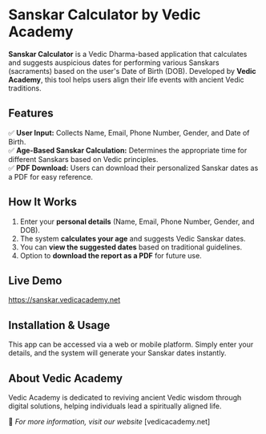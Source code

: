 # Sanskar Calculator by Vedic Academy  

**Sanskar Calculator** is a Vedic Dharma-based application that calculates and suggests auspicious dates for performing various Sanskars (sacraments) based on the user's Date of Birth (DOB). Developed by **Vedic Academy**, this tool helps users align their life events with ancient Vedic traditions.  

## Features  

✅ **User Input:** Collects Name, Email, Phone Number, Gender, and Date of Birth.  
✅ **Age-Based Sanskar Calculation:** Determines the appropriate time for different Sanskars based on Vedic principles.  
✅ **PDF Download:** Users can download their personalized Sanskar dates as a PDF for easy reference.  

## How It Works  

1. Enter your **personal details** (Name, Email, Phone Number, Gender, and DOB).  
2. The system **calculates your age** and suggests Vedic Sanskar dates.  
3. You can **view the suggested dates** based on traditional guidelines.  
4. Option to **download the report as a PDF** for future use.

## Live Demo

https://sanskar.vedicacademy.net

## Installation & Usage  

This app can be accessed via a web or mobile platform. Simply enter your details, and the system will generate your Sanskar dates instantly.  

## About Vedic Academy  

Vedic Academy is dedicated to reviving ancient Vedic wisdom through digital solutions, helping individuals lead a spiritually aligned life.  

🔗 *For more information, visit our website* [vedicacademy.net]
